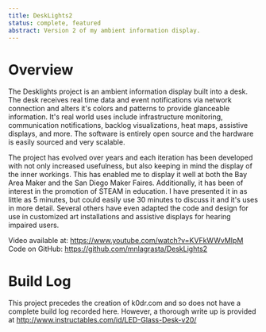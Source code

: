 ```yaml
---
title: DeskLights2
status: complete, featured
abstract: Version 2 of my ambient information display.
---
```


# Overview

The Desklights project is an ambient information display built into a desk. The desk receives real time data and event notifications via network connection and alters it's colors and patterns to provide glanceable information. It's real world uses include infrastructure monitoring, communication notifications, backlog visualizations, heat maps, assistive displays, and more. The software is entirely open source and the hardware is easily sourced and very scalable.

The project has evolved over years and each iteration has been developed with not only increased usefulness, but also keeping in mind the display of the inner workings. This has enabled me to display it well at both the Bay Area Maker and the San Diego Maker Faires. Additionally, it has been of interest in the promotion of STEAM in education. I have presented it in as little as 5 minutes, but could easily use 30 minutes to discuss it and it's uses in more detail. Several others have even adapted the code and design for use in customized art installations and assistive displays for hearing impaired users.

Video available at: https://www.youtube.com/watch?v=KVFkWWvMIpM Code on GitHub: https://github.com/mnlagrasta/DeskLights2

# Build Log

This project precedes the creation of k0dr.com and so does not have a complete build log recorded here. However, a thorough write up is provided at http://www.instructables.com/id/LED-Glass-Desk-v20/